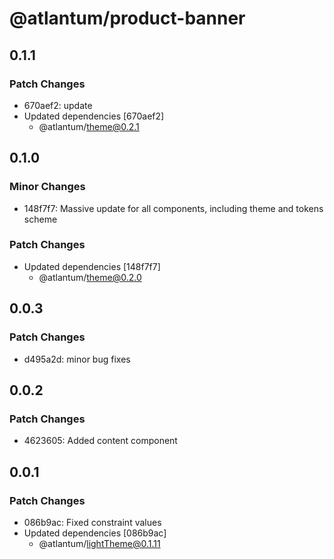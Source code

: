 # @atlantum/product-banner

## 0.1.1

### Patch Changes

-   670aef2: update
-   Updated dependencies [670aef2]
    -   @atlantum/theme@0.2.1

## 0.1.0

### Minor Changes

-   148f7f7: Massive update for all components, including theme and tokens scheme

### Patch Changes

-   Updated dependencies [148f7f7]
    -   @atlantum/theme@0.2.0

## 0.0.3

### Patch Changes

-   d495a2d: minor bug fixes

## 0.0.2

### Patch Changes

-   4623605: Added content component

## 0.0.1

### Patch Changes

-   086b9ac: Fixed constraint values
-   Updated dependencies [086b9ac]
    -   @atlantum/lightTheme@0.1.11
